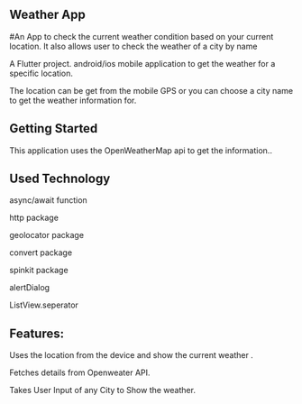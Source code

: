 ## Weather App

#An App to check the current weather condition based on your current location. It also allows user to check the weather of a city by name

A Flutter project. android/ios mobile application to get the weather for a specific location. 

The location can be get from the mobile GPS or you can choose a city name to get the weather information for.

## Getting Started
This application uses the OpenWeatherMap api to get the information..

## Used Technology
async/await function

http package

geolocator package

convert package

spinkit package 

alertDialog

ListView.seperator

## Features:

Uses the location from the device and show the current weather .

Fetches details from Openweater API.

Takes User Input of any City to Show the weather.
